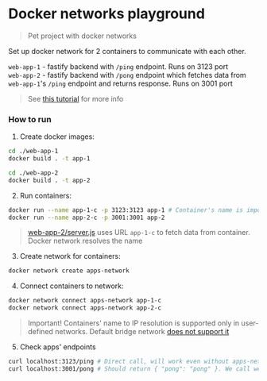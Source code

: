 # Docker networks playground

> Pet project with docker networks

Set up docker network for 2 containers to communicate with each other.

`web-app-1` - fastify backend with `/ping` endpoint. Runs on 3123 port  
`web-app-2` - fastify backend with `/pong` endpoint which fetches data from `web-app-1`'s `/ping` endpoint and returns response. Runs on 3001 port  

> See [this tutorial](https://docs.docker.com/network/network-tutorial-standalone/) for more info

### How to run

1. Create docker images:
```sh
cd ./web-app-1
docker build . -t app-1

cd ./web-app-2
docker build . -t app-2
```

2. Run containers:
```sh
docker run --name app-1-c -p 3123:3123 app-1 # Container's name is important since it is used to resolve IP and referenced in web-app-2
docker run --name app-2-c -p 3001:3001 app-2
```

> [web-app-2/server.js](./web-app-2/server.js#L16) uses URL `app-1-c` to fetch data from container. Docker network resolves the name

3. Create network for containers:
```sh
docker network create apps-network
```

4. Connect containers to network:
```sh
docker network connect apps-network app-1-c
docker network connect apps-network app-2-c
```

> Important! Containers' name to IP resolution is supported only in user-defined networks. Default bridge network [does not support it](https://docs.docker.com/network/network-tutorial-standalone/#:~:text=Automatic%20service%20discovery%20can%20only%20resolve%20custom%20container%20names%2C%20not%20default%20automatically%20generated%20container%20names%2C)

5. Check apps' endpoints
```sh
curl localhost:3123/ping # Direct call, will work even without apps-network. Just to check
curl localhost:3001/pong # Should return { "pong": "pong" }. We call web-app-2's endpoint which calls web-app-1's endpoint in app-1-c container. This is done via apps-network
```